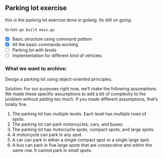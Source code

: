 ## Parking lot exercise 
this is the parking lot exercise done in golang. Its still on going.

to run: `go build main.go`

- [x] Basic structure using command pattern
- [x] All the basic commands working
- [ ] Parking lot with levels
- [ ] Implementation for different kind of vehicles 

### What we want to archive: 
Design a parking lot using object-oriented principles.

Solution: For our purposes right now, we’ll make the following assumptions. 
We made these specific assumptions to add a bit of complexity to the problem without adding too much. 
If you made different assumptions, that’s totally fine.

1) The parking lot has multiple levels. Each level has multiple rows of spots.
2) The parking lot can park motorcycles, cars, and buses.
3) The parking lot has motorcycle spots, compact spots, and large spots.
4) A motorcycle can park in any spot.
5) A car can park in either a single compact spot or a single large spot.
6) A bus can park in five large spots that are consecutive and within the same row. It cannot park in small spots.



